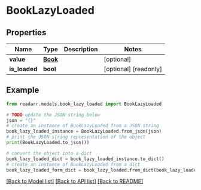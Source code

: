 # BookLazyLoaded


## Properties

Name | Type | Description | Notes
------------ | ------------- | ------------- | -------------
**value** | [**Book**](Book.md) |  | [optional] 
**is_loaded** | **bool** |  | [optional] [readonly] 

## Example

```python
from readarr.models.book_lazy_loaded import BookLazyLoaded

# TODO update the JSON string below
json = "{}"
# create an instance of BookLazyLoaded from a JSON string
book_lazy_loaded_instance = BookLazyLoaded.from_json(json)
# print the JSON string representation of the object
print(BookLazyLoaded.to_json())

# convert the object into a dict
book_lazy_loaded_dict = book_lazy_loaded_instance.to_dict()
# create an instance of BookLazyLoaded from a dict
book_lazy_loaded_form_dict = book_lazy_loaded.from_dict(book_lazy_loaded_dict)
```
[[Back to Model list]](../README.md#documentation-for-models) [[Back to API list]](../README.md#documentation-for-api-endpoints) [[Back to README]](../README.md)


